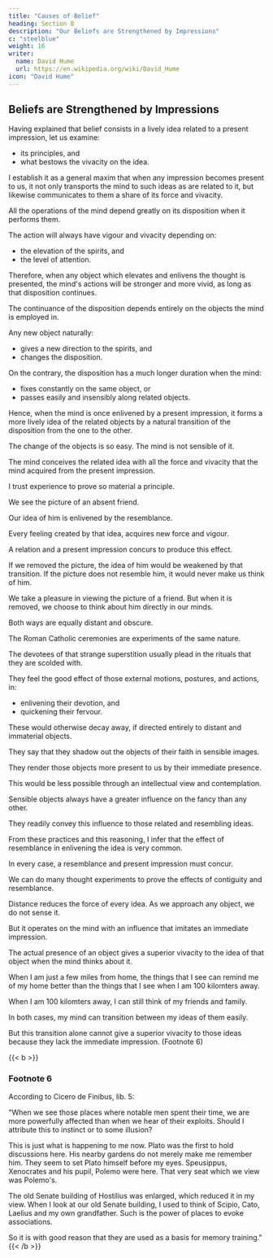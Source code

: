 ```yaml
---
title: "Causes of Belief"
heading: Section 8
description: "Our Beliefs are Strengthened by Impressions"
c: "steelblue"
weight: 16
writer:
  name: David Hume
  url: https://en.wikipedia.org/wiki/David_Hume
icon: "David Hume"
---
```



## Beliefs are Strengthened by Impressions

Having explained that belief consists in a lively idea related to a present impression, let us examine:
- its principles, and
- what bestows the vivacity on the idea.

I establish it as a general maxim that when any impression becomes present to us, it not only transports the mind to such ideas as are related to it, but likewise communicates to them a share of its force and vivacity.

All the operations of the mind depend greatly on its disposition when it performs them.

The action will always have vigour and vivacity depending on:
- the elevation of the spirits, and
- the level of attention.

Therefore, when any object which elevates and enlivens the thought is presented, the mind's actions will be stronger and more vivid, as long as that disposition continues.

The continuance of the disposition depends entirely on the objects the mind is employed in.

Any new object naturally:
- gives a new direction to the spirits, and
- changes the disposition.

On the contrary, the disposition has a much longer duration when the mind:
- fixes constantly on the same object, or
- passes easily and insensibly along related objects.

Hence, when the mind is once enlivened by a present impression, it forms a more lively idea of the related objects by a natural transition of the disposition from the one to the other.

The change of the objects is so easy.
The mind is not sensible of it.

The mind conceives the related idea with all the force and vivacity that the mind acquired from the present impression.

I trust experience to prove so material a principle.

We see the picture of an absent friend.

Our idea of him is enlivened by the resemblance.

Every feeling created by that idea, acquires new force and vigour.

A relation and a present impression concurs to produce this effect.

If we removed the picture, the idea of him would be weakened by that transition.
If the picture does not resemble him, it would never make us think of him.

We take a pleasure in viewing the picture of a friend.
But when it is removed, we choose to think about him directly in our minds.

Both ways are equally distant and obscure.

The Roman Catholic ceremonies are experiments of the same nature.

The devotees of that strange superstition usually plead in the rituals that they are scolded with.

They feel the good effect of those external motions, postures, and actions, in:
- enlivening their devotion, and
- quickening their fervour.

These would otherwise decay away, if directed entirely to distant and immaterial objects.

They say that they shadow out the objects of their faith in sensible images.

They render those objects more present to us by their immediate presence.

This would be less possible through an intellectual view and contemplation.

Sensible objects always have a greater influence on the fancy than any other.

They readily convey this influence to those related and resembling ideas.

From these practices and this reasoning, I infer that the effect of resemblance in enlivening the idea is very common.

In every case, a resemblance and present impression must concur.

We can do many thought experiments to prove the effects of contiguity and resemblance.

Distance reduces the force of every idea.
As we approach any object, we do not sense it.

But it operates on the mind with an influence that imitates an immediate impression.

The actual presence of an object gives a superior vivacity to the idea of that object when the mind thinks about it.

When I am just a few miles from home, the things that I see can remind me of my home better than the things that I see when I am 100 kilomters away.

When I am 100 kilomters away, I can still think of my friends and family.

In both cases, my mind can transition between my ideas of them easily.

But this transition alone cannot give a superior vivacity to those ideas because they lack the immediate impression. (Footnote 6)

{{< b >}}
### Footnote 6

According to Cicero de Finibus, lib. 5:

"When we see those places where notable men spent their time, we are more powerfully affected than when we hear of their exploits.
Should I attribute this to instinct or to some illusion?

This is just what is happening to me now.
Plato was the first to hold discussions here.
His nearby gardens do not merely make me remember him.
They seem to set Plato himself before my eyes.
Speusippus, Xenocrates and his pupil, Polemo were here.
That very seat which we view was Polemo's.

The old Senate building of Hostilius was enlarged, which reduced it in my view.
When I look at our old Senate building, I used to think of Scipio, Cato, Laelius and my own grandfather.
Such is the power of places to evoke associations.

So it is with good reason that they are used as a basis for memory training."
{{< /b >}}


